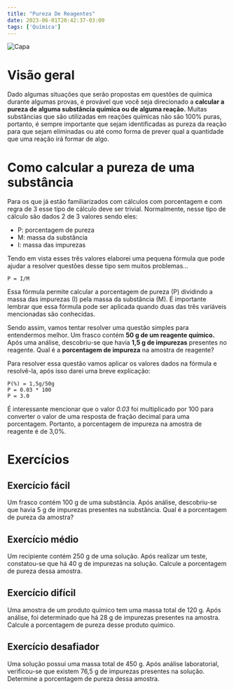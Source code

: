 ```yaml
---
title: "Pureza De Reagentes"
date: 2023-06-01T20:42:37-03:00
tags: ['Química']
---
```


![Capa](https://static.mundoeducacao.uol.com.br/mundoeducacao/2022/07/ferramentas-quimicas.jpg)

# Visão geral

Dado algumas situações que serão propostas em questões de química durante algumas provas, é provável que você seja direcionado 
a **calcular a pureza de alguma substância química ou de alguma reação.** Muitas substâncias que são utilizadas em reações 
químicas não são 100% puras, portanto, é sempre importante que sejam identificadas as pureza da reação para que sejam eliminadas ou 
até como forma de prever qual a quantidade que uma reação irá formar de algo.

# Como calcular a pureza de uma substância

Para os que já estão familiarizados com cálculos com porcentagem e com regra de 3 esse tipo de cálculo deve ser trivial. Normalmente, 
nesse tipo de cálculo são dados 2 de 3 valores sendo eles:

- P: porcentagem de pureza
- M: massa da substância
- I: massa das impurezas

Tendo em vista esses três valores elaborei uma pequena fórmula que pode ajudar a resolver questões desse tipo sem muitos problemas...

```
P = I/M
```

Essa fórmula permite calcular a porcentagem de pureza (P) dividindo a massa das impurezas (I) pela massa da substância (M). 
É importante lembrar que essa fórmula pode ser aplicada quando duas das três variáveis mencionadas são conhecidas.

Sendo assim, vamos tentar resolver uma questão simples para entendermos melhor. Um frasco contém **50 g de um reagente 
químico.** Após uma análise, descobriu-se que havia **1,5 g de impurezas** presentes no reagente. Qual é a **porcentagem de 
impureza** na amostra de reagente?

Para resolver essa questão vamos aplicar os valores dados na fórmula e resolvê-la, após isso darei uma breve explicação:

```
P(%) = 1,5g/50g
P = 0.03 * 100
P = 3.0
```

É interessante mencionar que o valor *0.03* foi multiplicado por 100 para converter o valor de uma resposta de fração decimal 
para uma porcentagem. Portanto, a porcentagem de impureza na amostra de reagente é de 3,0%.

# Exercícios

## Exercício fácil

Um frasco contém 100 g de uma substância. Após análise, descobriu-se que havia 5 g de impurezas presentes na substância. 
Qual é a porcentagem de pureza da amostra?

## Exercício médio

Um recipiente contém 250 g de uma solução. Após realizar um teste, constatou-se que há 40 g de impurezas na solução. 
Calcule a porcentagem de pureza dessa amostra.

## Exercício difícil

Uma amostra de um produto químico tem uma massa total de 120 g. Após análise, foi determinado que há 28 g de impurezas 
presentes na amostra. Calcule a porcentagem de pureza desse produto químico.

## Exercício desafiador

Uma solução possui uma massa total de 450 g. Após análise laboratorial, verificou-se que existem 76,5 g de impurezas 
presentes na solução. Determine a porcentagem de pureza dessa amostra.
